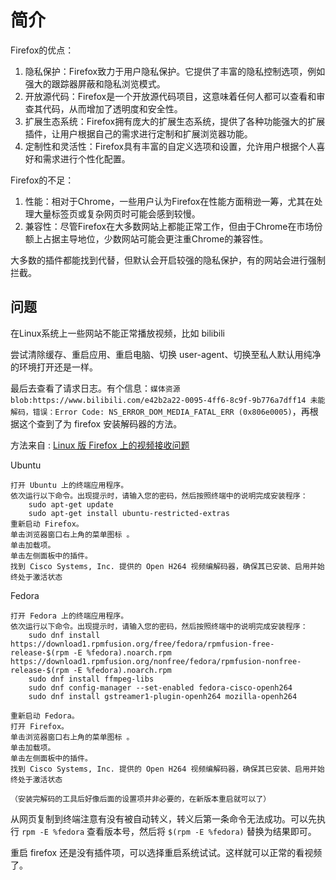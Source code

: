 # 简介

Firefox的优点：
1. 隐私保护：Firefox致力于用户隐私保护。它提供了丰富的隐私控制选项，例如强大的跟踪器屏蔽和隐私浏览模式。
2. 开放源代码：Firefox是一个开放源代码项目，这意味着任何人都可以查看和审查其代码，从而增加了透明度和安全性。
3. 扩展生态系统：Firefox拥有庞大的扩展生态系统，提供了各种功能强大的扩展插件，让用户根据自己的需求进行定制和扩展浏览器功能。
4. 定制性和灵活性：Firefox具有丰富的自定义选项和设置，允许用户根据个人喜好和需求进行个性化配置。

Firefox的不足：
1. 性能：相对于Chrome，一些用户认为Firefox在性能方面稍逊一筹，尤其在处理大量标签页或复杂网页时可能会感到较慢。
2. 兼容性：尽管Firefox在大多数网站上都能正常工作，但由于Chrome在市场份额上占据主导地位，少数网站可能会更注重Chrome的兼容性。


大多数的插件都能找到代替，但默认会开启较强的隐私保护，有的网站会进行强制拦截。

## 问题
在Linux系统上一些网站不能正常播放视频，比如 bilibili

尝试清除缓存、重启应用、重启电脑、切换 user-agent、切换至私人默认用纯净的环境打开还是一样。

最后去查看了请求日志。有个信息：`媒体资源 blob:https://www.bilibili.com/e42b2a22-0095-4ff6-8c9f-9b776a7dff14 未能解码，错误：Error Code: NS_ERROR_DOM_MEDIA_FATAL_ERR (0x806e0005)`，再根据这个查到了为 firefox 安装解码器的方法。

方法来自 : [Linux 版 Firefox 上的视频接收问题](https://help.webex.com/zh-cn/article/WBX9000032830/Linux-%E7%89%88-Firefox-%E4%B8%8A%E7%9A%84%E8%A7%86%E9%A2%91%E6%8E%A5%E6%94%B6%E9%97%AE%E9%A2%98)

Ubuntu

    打开 Ubuntu 上的终端应用程序。
    依次运行以下命令。出现提示时，请输入您的密码，然后按照终端中的说明完成安装程序：
        sudo apt-get update
        sudo apt-get install ubuntu-restricted-extras
    重新启动 Firefox。
    单击浏览器窗口右上角的菜单图标 。
    单击加载项。
    单击左侧面板中的插件。
    找到 Cisco Systems, Inc. 提供的 Open H264 视频编解码器，确保其已安装、启用并始终处于激活状态

Fedora

    打开 Fedora 上的终端应用程序。
    依次运行以下命令。出现提示时，请输入您的密码，然后按照终端中的说明完成安装程序：
        sudo dnf install https://download1.rpmfusion.org/free/fedora/rpmfusion-free-release-$(rpm -E %fedora).noarch.rpm https://download1.rpmfusion.org/nonfree/fedora/rpmfusion-nonfree-release-$(rpm -E %fedora).noarch.rpm
        sudo dnf install ffmpeg-libs
        sudo dnf config-manager --set-enabled fedora-cisco-openh264
        sudo dnf install gstreamer1-plugin-openh264 mozilla-openh264

    重新启动 Fedora。
    打开 Firefox。
    单击浏览器窗口右上角的菜单图标 。
    单击加载项。
    单击左侧面板中的插件。
    找到 Cisco Systems, Inc. 提供的 Open H264 视频编解码器，确保其已安装、启用并始终处于激活状态

    （安装完解码的工具后好像后面的设置项并非必要的，在新版本重启就可以了）

从网页复制到终端注意有没有被自动转义，转义后第一条命令无法成功。可以先执行 `rpm -E %fedora` 查看版本号，然后将 `$(rpm -E %fedora)` 替换为结果即可。

重启 firefox 还是没有插件项，可以选择重启系统试试。这样就可以正常的看视频了。
